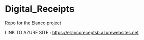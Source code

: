 # Digital_Receipts
Repo for the Elanco project

LINK TO AZURE SITE : https://elancoreceptsb.azurewebsites.net
